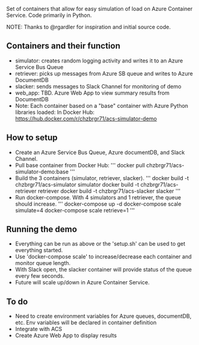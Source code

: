 Set of containers that allow for easy simulation of load on Azure Container Service. Code primarily in Python. 

NOTE: Thanks to @rgardler for inspiration and initial source code. 

## Containers and their function

  * simulator: creates random logging activity and writes it to an Azure Service Bus Queue
  * retriever: picks up messages from Azure SB queue and writes to Azure DocumentDB
  * slacker: sends messages to Slack Channel for monitoring of demo
  * web_app: TBD. Azure Web App to view summary results from DocumentDB
  * Note: Each container based on a "base" container with Azure Python libraries loaded: In Docker Hub: https://hub.docker.com/r/chzbrgr71/acs-simulator-demo 

## How to setup
 
  * Create an Azure Service Bus Queue, Azure documentDB, and Slack Channel.
  * Pull base container from Docker Hub: 
  '''
  docker pull chzbrgr71/acs-simulator-demo:base
  '''
  * Build the 3 containers (simulator, retriever, slacker). 
  '''
  docker build -t chzbrgr71/acs-simulator simulator
  docker build -t chzbrgr71/acs-retriever retriever
  docker build -t chzbrgr71/acs-slacker slacker 
  '''
  * Run docker-compose. With 4 simulators and 1 retriever, the queue should increase.
  '''
  docker-compose up -d
  docker-compose scale simulate=4
  docker-compose scale retrieve=1
  '''
  
## Running the demo

  * Everything can be run as above or the 'setup.sh' can be used to get everything started.
  * Use 'docker-compose scale' to increase/decrease each container and monitor queue length.
  * With Slack open, the slacker container will provide status of the queue every few seconds.
  * Future will scale up/down in Azure Container Service.
  
## To do

  * Need to create environment variables for Azure queues, documentDB, etc. Env variables will be declared in container definition
  * Integrate with ACS
  * Create Azure Web App to display results
